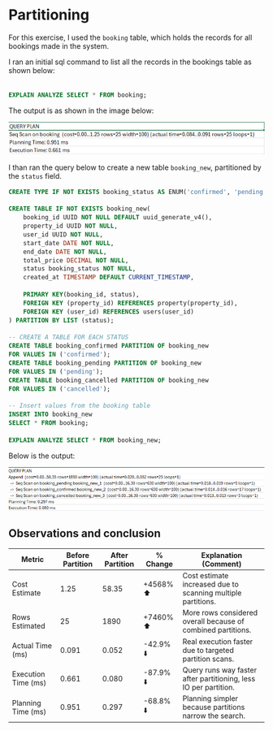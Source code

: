 # Partitioning

For this exercise, I used the `booking` table, which holds the records for all bookings made in the system. 

I ran an initial sql command to list all the records in the bookings table as shown  below:

```sql

EXPLAIN ANALYZE SELECT * FROM booking;

```

The output is as shown in the image below:

![booking_not_partitioned](booking_not_partitioned.png)


I than ran the query below to create a new table `booking_new`, partitioned by the `status` field.

```sql
CREATE TYPE IF NOT EXISTS booking_status AS ENUM('confirmed', 'pending', 'cancelled');

CREATE TABLE IF NOT EXISTS booking_new(
	booking_id UUID NOT NULL DEFAULT uuid_generate_v4(),
	property_id UUID NOT NULL,
	user_id UUID NOT NULL,
	start_date DATE NOT NULL,
	end_date DATE NOT NULL,
	total_price DECIMAL NOT NULL,
	status booking_status NOT NULL,
	created_at TIMESTAMP DEFAULT CURRENT_TIMESTAMP,

	PRIMARY KEY(booking_id, status),
	FOREIGN KEY (property_id) REFERENCES property(property_id),
	FOREIGN KEY (user_id) REFERENCES users(user_id)
) PARTITION BY LIST (status);

-- CREATE A TABLE FOR EACH STATUS
CREATE TABLE booking_confirmed PARTITION OF booking_new
FOR VALUES IN ('confirmed');
CREATE TABLE booking_pending PARTITION OF booking_new
FOR VALUES IN ('pending');
CREATE TABLE booking_cancelled PARTITION OF booking_new
FOR VALUES IN ('cancelled');

-- Insert values from the booking table
INSERT INTO booking_new
SELECT * FROM booking;

EXPLAIN ANALYZE SELECT * FROM booking_new;

```

Below is the output:

![booking_partitioned](booking_partitioned.png)

## Observations and conclusion

| Metric              | Before Partition | After Partition | % Change  | Explanation (Comment)                                            |
| ------------------- | ---------------- | --------------- | --------- | ---------------------------------------------------------------- |
| Cost Estimate       | 1.25             | 58.35           | +4568% ⬆️ | Cost estimate increased due to scanning multiple partitions.     |
| Rows Estimated      | 25               | 1890            | +7460% ⬆️ | More rows considered overall because of combined partitions.     |
| Actual Time (ms)    | 0.091            | 0.052           | -42.9% ⬇️ | Real execution faster due to targeted partition scans.           |
| Execution Time (ms) | 0.661            | 0.080           | -87.9% ⬇️ | Query runs way faster after partitioning, less IO per partition. |
| Planning Time (ms)  | 0.951            | 0.297           | -68.8% ⬇️ | Planning simpler because partitions narrow the search.           |
